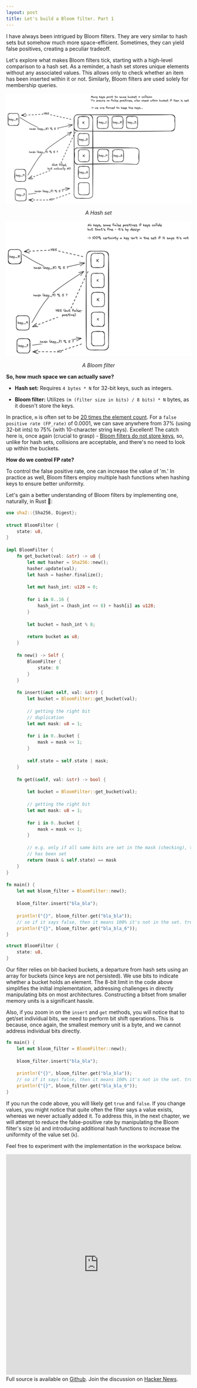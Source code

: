 ```yaml
---
layout: post
title: Let's build a Bloom filter. Part 1
---
```

I have always been intrigued by Bloom filters. They are very similar to hash sets but somehow much more space-efficient. Sometimes, they can yield false positives, creating a peculiar tradeoff.

Let's explore what makes Bloom filters tick, starting with a high-level comparison to a hash set. As a reminder, a hash set stores unique elements without any associated values. This allows only to check whether an item has been inserted within it or not. Similarly, Bloom filters are used solely for membership queries.

![img](/assets/image-2.png)

<p>
<center><i>A Hash set</i></center>
</p>


![img](/assets/image-3.png)

<center><i>A Bloom filter</i></center>

<p></p>

**So, how much space we can actually save?**

* **Hash set:** Requires `4 bytes * N` for 32-bit keys, such as integers.

* **Bloom filter:** Utilizes `(m (filter size in bits) / 8 bits) * N` bytes, as it doesn't store the keys.

In practice, `m` is often set to be <a href="https://hur.st/bloomfilter/?n=5000&p=0.0001&m=&k=6">20 times the element count</a>. For a `false positive rate (FP_rate)` of 0.0001, we can save anywhere from 37% (using 32-bit ints) to 75% (with 10-character string keys). Excellent! The catch here is, once again (crucial to grasp) - <u>Bloom filters do not store keys</u>, so, unlike for hash sets, collisions are acceptable, and there's no need to look up within the buckets.

**How do we control FP rate?**

To control the false positive rate, one can increase the value of 'm.' In practice as well, Bloom filters employ multiple hash functions when hashing keys to ensure better uniformity.

Let's gain a better understanding of Bloom filters by implementing one, naturally, in Rust 🦀:

```rust
use sha2::{Sha256, Digest};

struct BloomFilter {
    state: u8,
}

impl BloomFilter {
    fn get_bucket(val: &str) -> u8 {
        let mut hasher = Sha256::new();
        hasher.update(val);
        let hash = hasher.finalize();

        let mut hash_int: u128 = 0;

        for i in 0..16 {
            hash_int = (hash_int << 8) + hash[i] as u128;
        }

        let bucket = hash_int % 8;

        return bucket as u8;
    }

    fn new() -> Self {
        BloomFilter {
            state: 0
        }
    }

    fn insert(&mut self, val: &str) {
        let bucket = BloomFilter::get_bucket(val);

        // getting the right bit
        // duplication
        let mut mask: u8 = 1;

        for i in 0..bucket {
            mask = mask << 1;
        }

        self.state = self.state | mask;
    }

    fn get(&self, val: &str) -> bool {

        let bucket = BloomFilter::get_bucket(val);

        // getting the right bit
        let mut mask: u8 = 1;

        for i in 0..bucket {
            mask = mask << 1;
        }

        // e.g. only if all same bits are set in the mask (checking), then it means value
        // has been set
        return (mask & self.state) == mask
    }
}

fn main() {
    let mut bloom_filter = BloomFilter::new();

    bloom_filter.insert("bla_bla");

    println!("{}", bloom_filter.get("bla_bla"));
    // so if it says false, then it means 100% it's not in the set. true means it might be there, but not guaranteed.
    println!("{}", bloom_filter.get("bla_bla_6"));
}
```

```rust
struct BloomFilter {
    state: u8,
}
```

Our filter relies on bit-backed buckets, a departure from hash sets using an array for buckets (since keys are not persisted). We use bits to indicate whether a bucket holds an element. The 8-bit limit in the code above simplifies the initial implementation, addressing challenges in directly manipulating bits on most architectures. Constructing a bitset from smaller memory units is a significant hassle.

Also, if you zoom in on the `insert` and `get` methods, you will notice that to get/set individual bits, we need to perform bit shift operations. This is because, once again, the smallest memory unit is a byte, and we cannot address individual bits directly.

```rust
fn main() {
    let mut bloom_filter = BloomFilter::new();

    bloom_filter.insert("bla_bla");

    println!("{}", bloom_filter.get("bla_bla"));
    // so if it says false, then it means 100% it's not in the set. true means it might be there, but not guaranteed.
    println!("{}", bloom_filter.get("bla_bla_6"));
}
```

If you run the code above, you will likely get `true` and `false`. If you change values, you might notice that quite often the filter says a value exists, whereas we never actually added it. To address this, in the next chapter, we will attempt to reduce the false-positive rate by manipulating the Bloom filter's size (`m`) and introducing additional hash functions to increase the uniformity of the value set (`k`).

Feel free to experiment with the implementation in the workspace below.

<iframe
    width="100%"
    height="600"
    src="https://play.rust-lang.org/?version=stable&mode=debug&edition=2021&code=use+sha2%3A%3A%7BSha256%2C+Digest%7D%3B%0A%0Astruct+BloomFilter+%7B%0A++++state%3A+u8%2C%0A%7D%0A%0Aimpl+BloomFilter+%7B%0A++++fn+get_bucket%28val%3A+%26str%29+-%3E+u8+%7B%0A++++++++let+mut+hasher+%3D+Sha256%3A%3Anew%28%29%3B%0A++++++++hasher.update%28val%29%3B%0A++++++++let+hash+%3D+hasher.finalize%28%29%3B%0A%0A++++++++let+mut+hash_int%3A+u128+%3D+0%3B%0A%0A++++++++for+i+in+0..16+%7B%0A++++++++++++hash_int+%3D+%28hash_int+%3C%3C+8%29+%2B+hash%5Bi%5D+as+u128%3B%0A++++++++%7D%0A%0A++++++++let+bucket+%3D+hash_int+%25+8%3B%0A%0A++++++++return+bucket+as+u8%3B%0A++++%7D%0A%0A++++fn+new%28%29+-%3E+Self+%7B%0A++++++++BloomFilter+%7B%0A++++++++++++state%3A+0%0A++++++++%7D%0A++++%7D%0A%0A++++fn+insert%28%26mut+self%2C+val%3A+%26str%29+%7B%0A++++++++let+bucket+%3D+BloomFilter%3A%3Aget_bucket%28val%29%3B%0A%0A++++++++%2F%2F+getting+the+right+bit%0A++++++++%2F%2F+duplication%0A++++++++let+mut+mask%3A+u8+%3D+1%3B%0A%0A++++++++for+i+in+0..bucket+%7B%0A++++++++++++mask+%3D+mask+%3C%3C+1%3B%0A++++++++%7D%0A%0A++++++++self.state+%3D+self.state+%7C+mask%3B%0A++++%7D%0A%0A++++fn+get%28%26self%2C+val%3A+%26str%29+-%3E+bool+%7B%0A%0A++++++++let+bucket+%3D+BloomFilter%3A%3Aget_bucket%28val%29%3B%0A%0A++++++++%2F%2F+getting+the+right+bit%0A++++++++let+mut+mask%3A+u8+%3D+1%3B%0A%0A++++++++for+i+in+0..bucket+%7B%0A++++++++++++mask+%3D+mask+%3C%3C+1%3B%0A++++++++%7D%0A%0A++++++++%2F%2F+e.g.+only+if+all+same+bits+are+set+in+the+mask+%28checking%29%2C+then+it+means+value%0A++++++++%2F%2F+has+been+set%0A++++++++return+%28mask+%26+self.state%29+%3D%3D+mask%0A++++%7D%0A%7D%0A%0Afn+main%28%29+%7B%0A++++let+mut+bloom_filter+%3D+BloomFilter%3A%3Anew%28%29%3B%0A%0A++++bloom_filter.insert%28%22bla_bla%22%29%3B%0A%0A++++println%21%28%22%7B%7D%22%2C+bloom_filter.get%28%22bla_bla%22%29%29%3B%0A++++%2F%2F+so+if+it+says+false%2C+then+it+means+100%25+it%27s+not+in+the+set.+true+means+it+might+be+there%2C+but+not+guaranteed.%0A++++println%21%28%22%7B%7D%22%2C+bloom_filter.get%28%22bla_bla_5%22%29%29%3B%0A%7D"
    frameborder="0"
    allowfullscreen
></iframe>
Full source is available on <a href="https://github.com/astronautas/bloom-filter-rs">Github</a>. Join the discussion on <a href="https://news.ycombinator.com/item?id=38722075">Hacker News</a>.
